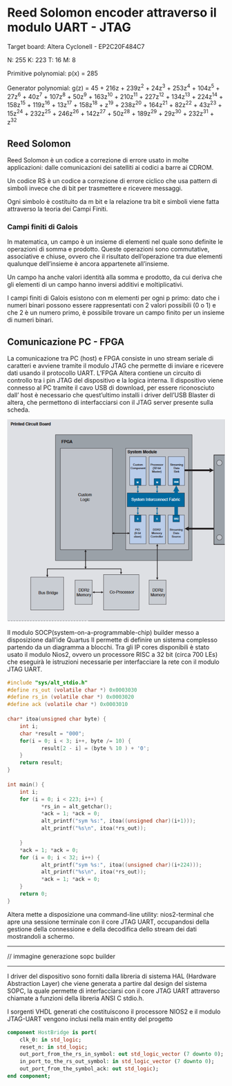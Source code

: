 # Reed Solomon encoder attraverso il modulo UART - JTAG

Target board: Altera CycloneII - EP2C20F484C7

N: 255
K: 223
T: 16
M: 8

Primitive polynomial: p(x) = 285

Generator polynomial: g(z) =
    45 + 216z + 239z<sup>2</sup> + 24z<sup>3</sup> + 253z<sup>4</sup> + 104z<sup>5</sup> + 27z<sup>6</sup> + 40z<sup>7</sup> + 107z<sup>8</sup> + 50z<sup>9</sup> + 163z<sup>10</sup> + 210z<sup>11</sup> + 227z<sup>12</sup> + 134z<sup>13</sup> +
    224z<sup>14</sup> + 158z<sup>15</sup> + 119z<sup>16</sup> + 13z<sup>17</sup> + 158z<sup>18</sup> + z<sup>19</sup> + 238z<sup>20</sup> + 164z<sup>21</sup> + 82z<sup>22</sup> + 43z<sup>23</sup> + 15z<sup>24</sup> + 232z<sup>25</sup> +
    246z<sup>26</sup> + 142z<sup>27</sup> + 50z<sup>28</sup> + 189z<sup>29</sup> + 29z<sup>30</sup> + 232z<sup>31</sup> + z<sup>32</sup>

## Reed Solomon

Reed Solomon è un codice a correzione di errore usato in molte applicazioni: dalle comunicazioni dei satelliti ai codici a barre ai CDROM.

Un codice RS è un codice a correzione di  errore ciclico che usa pattern di simboli invece che di bit per trasmettere e ricevere messaggi.

Ogni simbolo è costituito da m bit e la relazione tra bit e simboli viene fatta attraverso la teoria dei Campi Finiti. 

### Campi finiti di Galois

In matematica, un campo è un insieme di elementi nel quale sono definite le operazioni di somma e prodotto. Queste operazioni sono commutative, associative e chiuse, ovvero che il risultato dell’operazione tra due elementi qualunque dell’insieme è ancora appartenete all’insieme.

 Un campo ha anche valori identità alla somma e prodotto, da cui deriva che gli elementi di un campo hanno inversi additivi e moltiplicativi.

I campi finiti di Galois esistono con m elementi per ogni  p primo: dato che i numeri binari possono essere rappresentati con 2 valori possibili (0 o 1) e che 2 è un numero primo, è possibile trovare un campo finito per un insieme di numeri binari.

## Comunicazione PC - FPGA

La comunicazione tra PC (host) e FPGA consiste in uno stream seriale di caratteri e avviene tramite il modulo JTAG che permette di inviare e ricevere dati usando il protocollo UART.
L’FPGA Altera contiene un circuito di controllo tra i pin JTAG del dispositivo e la logica interna. 
Il dispositivo viene connesso al PC tramite il cavo USB di download, per essere riconosciuto dall’ host è necessario che quest’ultimo installi i driver dell’USB Blaster di altera, che permettono di interfacciarsi con il JTAG server presente sulla scheda. 

![sopc schema](doc/img/SOPC.png)

Il modulo SOCP(system-on-a-programmable-chip) builder messo a disposizione dall’ide Quartus II permette di definire un sistema complesso partendo da un diagramma a blocchi. Tra gli IP cores disponibili è stato usato il modulo Nios2, ovvero un processore RISC a 32 bit (circa 700 LEs) che eseguirà le istruzioni necessarie per interfacciare la rete con il modulo JTAG UART.

```c
#include "sys/alt_stdio.h"
#define rs_out (volatile char *) 0x0003030
#define rs_in (volatile char *) 0x0003020
#define ack (volatile char *) 0x0003010

char* itoa(unsigned char byte) {
	int i;
	char *result = "000";
	for(i = 0; i < 3; i++, byte /= 10) {
		   result[2 - i] = (byte % 10 ) + '0';
	}
	return result;
}

int main() {
	int i;
	for (i = 0; i < 223; i++) {
		   *rs_in = alt_getchar();
		   *ack = 1; *ack = 0;
		   alt_printf("sym %s:", itoa((unsigned char)(i+1)));
		   alt_printf("%s\n", itoa(*rs_out));

 	}
	*ack = 1; *ack = 0;
	for (i = 0; i < 32; i++) {
		   alt_printf("sym %s:", itoa((unsigned char)(i+224)));
		   alt_printf("%s\n", itoa(*rs_out));
		   *ack = 1; *ack = 0;
	}
	return 0;
}
```

Altera mette a disposizione una command-line utility: nios2-terminal che apre una sessione terminale con il core JTAG UART, occupandosi della gestione della connessione e della decodifica dello stream dei dati mostrandoli a schermo.
___
// immagine generazione sopc builder
___

I driver del dispositivo sono forniti dalla libreria di sistema HAL (Hardware Abstraction Layer) che viene generata a partire dal design del sistema SOPC, la quale permette di interfacciarsi con il core JTAG UART attraverso chiamate a funzioni della libreria ANSI C stdio.h.

I sorgenti VHDL generati che costituiscono il processore NIOS2 e il modulo JTAG-UART vengono inclusi nella main entity del progetto

```vhdl
component HostBridge is port(
    clk_0: in std_logic;
    reset_n: in std_logic;
    out_port_from_the_rs_in_symbol: out std_logic_vector (7 downto 0);
    in_port_to_the_rs_out_symbol: in std_logic_vector (7 downto 0);
    out_port_from_the_symbol_ack: out std_logic);
end component;
```
